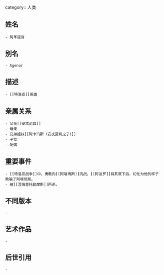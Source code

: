 category:: 人类
## 姓名
	- 阿革诺耳
## 别名
	- Agenor
## 描述
	- [[特洛亚]]英雄
## 亲属关系
	- 父亲[[安忒诺耳]]
	- 母亲
	- 兄弟姐妹[[阿卡玛斯（安忒诺耳之子）]]
	- 子女
	- 配偶
## 重要事件
	- [[特洛亚战争]]中，勇敢向[[阿喀琉斯]]挑战，[[阿波罗]]将其救下后，幻化为他的样子欺骗了阿喀琉斯。
	- 被[[涅俄普托勒摩斯]]所杀。
## 不同版本
	-
## 艺术作品
	-
## 后世引用
	-
